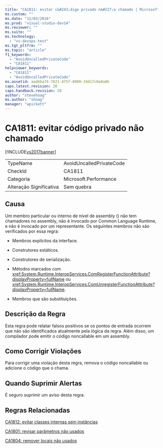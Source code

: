 ```yaml
---
title: "CA1811: evitar c&#243;digo privado n&#227;o chamado | Microsoft Docs"
ms.custom: ""
ms.date: "12/03/2016"
ms.prod: "visual-studio-dev14"
ms.reviewer: ""
ms.suite: ""
ms.technology: 
  - "vs-devops-test"
ms.tgt_pltfrm: ""
ms.topic: "article"
f1_keywords: 
  - "AvoidUncalledPrivateCode"
  - "CA1811"
helpviewer_keywords: 
  - "CA1811"
  - "AvoidUncalledPrivateCode"
ms.assetid: aadbba74-7821-475f-8980-34d17c0a0a8b
caps.latest.revision: 20
caps.handback.revision: 20
author: "stevehoag"
ms.author: "shoag"
manager: "wpickett"
---
```

# CA1811: evitar c&#243;digo privado n&#227;o chamado
[!INCLUDE[vs2017banner](../code-quality/includes/vs2017banner.md)]

|||  
|-|-|  
|TypeName|AvoidUncalledPrivateCode|  
|CheckId|CA1811|  
|Categoria|Microsoft.Performance|  
|Alteração Significativa|Sem quebra|  
  
## Causa  
 Um membro particular ou interno de nível de assembly \(\) não tem chamadores no assembly, não é invocado por Common Language Runtime, e não é invocado por um representante.  Os seguintes membros não são verificados por essa regra:  
  
-   Membros explícitos da interface.  
  
-   Construtores estáticos.  
  
-   Construtores de serialização.  
  
-   Métodos marcados com <xref:System.Runtime.InteropServices.ComRegisterFunctionAttribute?displayProperty=fullName> ou <xref:System.Runtime.InteropServices.ComUnregisterFunctionAttribute?displayProperty=fullName>.  
  
-   Membros que são substituições.  
  
## Descrição da Regra  
 Esta regra pode relatar falsos positivos se os pontos de entrada ocorrem que não são identificados atualmente pela lógica da regra.  Além disso, um compilador pode emitir o código noncallable em um assembly.  
  
## Como Corrigir Violações  
 Para corrigir uma violação desta regra, remova o código noncallable ou adicione o código que o chama.  
  
## Quando Suprimir Alertas  
 É seguro suprimir um aviso desta regra.  
  
## Regras Relacionadas  
 [CA1812: evitar classes internas sem instâncias](../Topic/CA1812:%20Avoid%20uninstantiated%20internal%20classes.md)  
  
 [CA1801: revisar parâmetros não usados](../Topic/CA1801:%20Review%20unused%20parameters.md)  
  
 [CA1804: remover locais não usados](../code-quality/ca1804-remove-unused-locals.md)